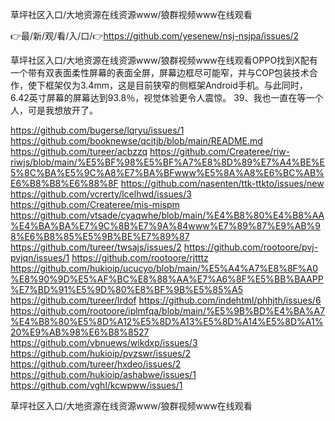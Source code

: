 草坪社区入口/大地资源在线资源www/狼群视频www在线观看

👉最/新/观/看/入/口/👉https://github.com/yesenew/nsj-nsjpa/issues/2

草坪社区入口/大地资源在线资源www/狼群视频www在线观看OPPO找到X配有一个带有双表面柔性屏幕的表面全屏，屏幕边框尽可能窄，并与COP包装技术合作，使下框架仅为3.4mm，这是目前狭窄的侧框架Android手机。与此同时，6.42英寸屏幕的屏幕达到93.8％，视觉体验更令人震惊。
	39、我也一直在等一个人，可是我想放开了。


https://github.com/bugerse/lqryu/issues/1
https://github.com/booknewse/qcitjb/blob/main/README.md
https://github.com/tureer/acbzzq
https://github.com/Createree/riw-riwjs/blob/main/%E5%BF%98%E5%BF%A7%E8%8D%89%E7%A4%BE%E5%8C%BA%E5%9C%A8%E7%BA%BFwww%E5%8A%A8%E6%BC%AB%E6%B8%B8%E6%88%8F
https://github.com/nasenten/ttk-ttkto/issues/new
https://github.com/vcrerty/lcelhwd/issues/3
https://github.com/Createree/mis-mispm
https://github.com/vtsade/cyaqwhe/blob/main/%E4%B8%80%E4%B8%AA%E4%BA%BA%E7%9C%8B%E7%9A%84www%E7%89%87%E9%AB%98%E6%B8%85%E5%9B%BE%E7%89%87
https://github.com/tureer/twsajs/issues/2
https://github.com/rootoore/pvj-pvjqn/issues/1
https://github.com/rootoore/rjtttz
https://github.com/hukioip/ucucyo/blob/main/%E5%A4%A7%E8%8F%A0%E8%90%9D%E5%AF%BC%E8%88%AA%E7%A6%8F%E5%BB%BAAPP%E7%BD%91%E5%9D%80%E8%BF%9B%E5%85%A5
https://github.com/tureer/lrdof
https://github.com/indehtml/phhjth/issues/6
https://github.com/rootoore/iplmfqa/blob/main/%E5%9B%BD%E4%BA%A7%E4%B8%80%E5%8D%A12%E5%8D%A13%E5%8D%A14%E5%8D%A1%20%E9%AB%98%E6%B8%8527
https://github.com/vbnuews/wikdxp/issues/3
https://github.com/hukioip/pvzswr/issues/2
https://github.com/tureer/hxdeo/issues/2
https://github.com/hukioip/ashabwe/issues/1
https://github.com/vghl/kcwpww/issues/1

草坪社区入口/大地资源在线资源www/狼群视频www在线观看
